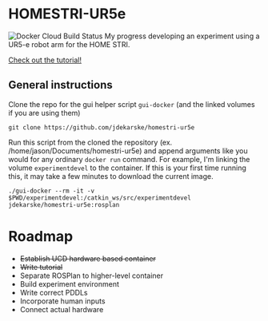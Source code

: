 # HOMESTRI-UR5e
![Docker Cloud Build Status](https://img.shields.io/docker/cloud/build/jdekarske/HOMESTRI-UR5e)
My progress developing an experiment using a UR5-e robot arm for the HOME STRI.

[Check out the tutorial!](https://github.com/jdekarske/homestri-ur5e/blob/master/ROSinDocker.md)

## General instructions
Clone the repo for the gui helper script `gui-docker` (and the linked volumes if you are using them)
```
git clone https://github.com/jdekarske/homestri-ur5e
```
Run this script from the cloned the repository (ex. /home/jason/Documents/homestri-ur5e) and append arguments like you would for any ordinary `docker run` command. For example, I'm linking the volume `experimentdevel` to the container. If this is your first time running this, it may take a few minutes to download the current image.
```
./gui-docker --rm -it -v $PWD/experimentdevel:/catkin_ws/src/experimentdevel jdekarske/homestri-ur5e:rosplan
```
# Roadmap
- ~~Establish UCD hardware based container~~
- ~~Write tutorial~~
- Separate ROSPlan to higher-level container
- Build experiment environment
- Write correct PDDLs
- Incorporate human inputs
- Connect actual hardware
